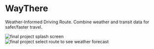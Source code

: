 # WayThere
 Weather-Informed Driving Route. Combine weather and transit data for safer/faster travel.
 
 ![final project splash screen](https://user-images.githubusercontent.com/14001838/39983086-0db549c8-571c-11e8-856e-d0df8d66855c.png)
![final project select route to see weather forecast](https://user-images.githubusercontent.com/14001838/39983084-0d8f7266-571c-11e8-88a8-3cd719878551.png)
